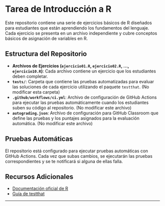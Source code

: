 # **Tarea de Introducción a R**

Este repositorio contiene una serie de ejercicios básicos de R diseñados para estudiantes que están aprendiendo los fundamentos del lenguaje. Cada ejercicio se presenta en un archivo independiente y cubre conceptos básicos de asignación de variables en R.

## **Estructura del Repositorio**

- **Archivos de Ejercicios (`ejercicio01.R`, `ejercicio02.R`, ..., `ejercicio10.R`)**: Cada archivo contiene un ejercicio que los estudiantes deben completar.
- **`tests/`**: Carpeta que contiene las pruebas automatizadas para evaluar las soluciones de cada ejercicio utilizando el paquete `testthat`. (No modificar esta carpeta)
- **`.github/workflows/ci.yml`**: Archivo de configuración de GitHub Actions para ejecutar las pruebas automáticamente cuando los estudiantes suben su código al repositorio. (No modificar este archivo)
- **`autograding.json`**: Archivo de configuración para GitHub Classroom que define las pruebas y los puntajes asignados para la evaluación automática. (No modificar este archivo)

## **Pruebas Automáticas**

El repositorio está configurado para ejecutar pruebas automáticas con GitHub Actions. Cada vez que subas cambios, se ejecutarán las pruebas correspondientes y se te notificará si alguna de ellas falla.

## **Recursos Adicionales**

- [Documentación oficial de R](https://cran.r-project.org/manuals.html)
- [Guía de testthat](https://testthat.r-lib.org/articles/testthat.html)

---

